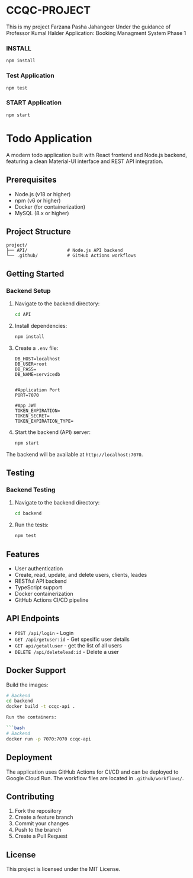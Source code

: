 # CCQC-PROJECT
This is my project Farzana Pasha Jahangeer
Under the guidance of Professor Kumal Halder
Application: Booking Managment System
Phase 1

### INSTALL

`npm install`

### Test Application

`npm test`

### START Application

`npm start`


# Todo Application

A modern todo application built with React frontend and Node.js backend, featuring a clean Material-UI interface and REST API integration.

## Prerequisites

- Node.js (v18 or higher)
- npm (v6 or higher)
- Docker (for containerization)
- MySQL (8.x or higher)

## Project Structure

```
project/
├── API/               # Node.js API backend
└── .github/           # GitHub Actions workflows
```

## Getting Started

### Backend Setup

1. Navigate to the backend directory:
   ```bash
   cd API
   ```

2. Install dependencies:
   ```bash
   npm install
   ```

3. Create a `.env` file:
   ```
   DB_HOST=localhost
   DB_USER=root
   DB_PASS=
   DB_NAME=servicedb


   #Application Port
   PORT=7070

   #App JWT
   TOKEN_EXPIRATION=
   TOKEN_SECRET=
   TOKEN_EXPIRATION_TYPE=
   ```

4. Start the backend (API) server:
   ```bash
   npm start
   ```

The backend will be available at `http://localhost:7070`.

## Testing

### Backend Testing

1. Navigate to the backend directory:
   ```bash
   cd backend
   ```

2. Run the tests:
   ```bash
   npm test
   ```

## Features

- User authentication
- Create, read, update, and delete users, clients, leades
- RESTful API backend
- TypeScript support
- Docker containerization
- GitHub Actions CI/CD pipeline

## API Endpoints

- `POST /api/login` - Login
- `GET /api/getuser:id` - Get spesific user details
- `GET api/getalluser` - get the list of all users
- `DELETE /api/deletelead:id` - Delete a user

## Docker Support

Build the images:

```bash
# Backend
cd backend
docker build -t ccqc-api .

Run the containers:

```bash
# Backend
docker run -p 7070:7070 ccqc-api

```

## Deployment

The application uses GitHub Actions for CI/CD and can be deployed to Google Cloud Run. The workflow files are located in `.github/workflows/`.

## Contributing

1. Fork the repository
2. Create a feature branch
3. Commit your changes
4. Push to the branch
5. Create a Pull Request

## License

This project is licensed under the MIT License.

